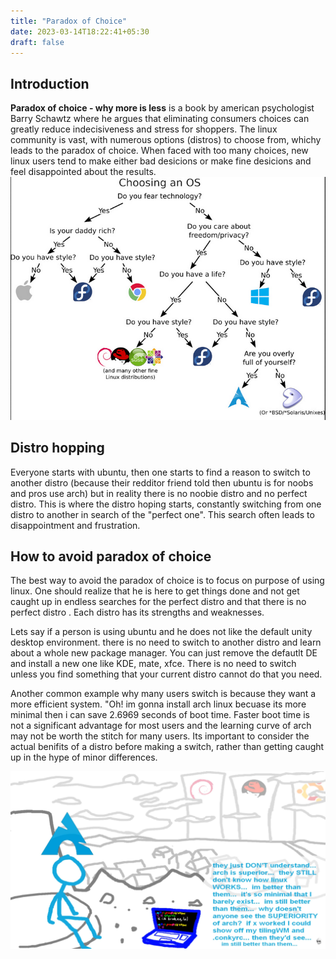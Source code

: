 ```yaml
---
title: "Paradox of Choice"
date: 2023-03-14T18:22:41+05:30
draft: false
---
```


## Introduction
**Paradox of choice - why more is less** is a  book by american psychologist Barry Schawtz where he argues that eliminating consumers choices can greatly reduce indecisiveness
          and stress for shoppers. The linux community is vast, with numerous options (distros) to choose from, whichy leads to the paradox of choice. When faced with too many 
          choices, new linux users tend to make either bad desicions or make fine desicions and feel disappointed about the
          results.
![choosing distro](choosing.png)

## Distro hopping
Everyone starts with ubuntu, then one starts to find a reason to switch to another distro (because their redditor friend told then ubuntu is for noobs and pros use arch)
          but in reality there is no noobie distro and no perfect distro. This is where the distro hoping starts, constantly switching from one distro to another in search of 
          the "perfect one". This search often leads to disappointment and frustration.

## How to avoid paradox of choice
The best way to avoid the paradox of choice is to focus on purpose of using linux. One should realize that he is here to get things done and not get caught up in endless
          searches for the perfect distro and that there is no perfect distro . Each distro has its strengths and weaknesses.


 Lets say if a person is using ubuntu and he does not like the default unity desktop environment. there is no need to switch to another distro and learn about a
          whole new package manager. You can just remove the defautlt DE and install a new one like KDE, mate, xfce. There is no need to switch unless you find something 
          that your current distro cannot do that you need. 


 Another common example why many users switch is because they want a more efficient system. "Oh! im gonna install arch linux becuase its more minimal then i can
          save 2.6969 seconds of boot time. Faster boot time is not a significant advantage for most users and the learning curve of arch may not be worth the stitch for 
          many users. Its important to consider the actual benifits of a distro before making a switch, rather than getting caught up in the hype of minor differences.

![average arch user](archuser.png)
